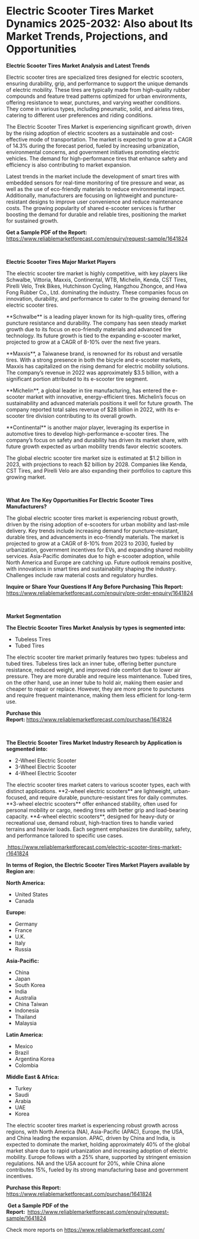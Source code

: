 <p><h1>Electric Scooter Tires Market Dynamics 2025-2032: Also about Its Market Trends, Projections, and Opportunities</h1></p><p><strong>Electric Scooter Tires Market Analysis and Latest Trends</strong></p>
<p><p>Electric scooter tires are specialized tires designed for electric scooters, ensuring durability, grip, and performance to support the unique demands of electric mobility. These tires are typically made from high-quality rubber compounds and feature tread patterns optimized for urban environments, offering resistance to wear, punctures, and varying weather conditions. They come in various types, including pneumatic, solid, and airless tires, catering to different user preferences and riding conditions.</p><p>The Electric Scooter Tires Market is experiencing significant growth, driven by the rising adoption of electric scooters as a sustainable and cost-effective mode of transportation. The market is expected to grow at a CAGR of 14.3% during the forecast period, fueled by increasing urbanization, environmental concerns, and government initiatives promoting electric vehicles. The demand for high-performance tires that enhance safety and efficiency is also contributing to market expansion.</p><p>Latest trends in the market include the development of smart tires with embedded sensors for real-time monitoring of tire pressure and wear, as well as the use of eco-friendly materials to reduce environmental impact. Additionally, manufacturers are focusing on lightweight and puncture-resistant designs to improve user convenience and reduce maintenance costs. The growing popularity of shared e-scooter services is further boosting the demand for durable and reliable tires, positioning the market for sustained growth.</p></p>
<p><strong>Get a Sample PDF of the Report:&nbsp;</strong> <a href="https://www.reliablemarketforecast.com/enquiry/request-sample/1641824?utm_campaign=1105&utm_medium=2&utm_source=Github&utm_content=ia&utm_term=23012025&utm_id=electric-scooter-tires">https://www.reliablemarketforecast.com/enquiry/request-sample/1641824</a></p>
<p>&nbsp;</p>
<p><strong>Electric Scooter Tires Major Market Players</strong></p>
<p><p>The electric scooter tire market is highly competitive, with key players like Schwalbe, Vittoria, Maxxis, Continental, WTB, Michelin, Kenda, CST Tires, Pirelli Velo, Trek Bikes, Hutchinson Cycling, Hangzhou Zhongce, and Hwa Fong Rubber Co., Ltd. dominating the industry. These companies focus on innovation, durability, and performance to cater to the growing demand for electric scooter tires.</p><p>**Schwalbe** is a leading player known for its high-quality tires, offering puncture resistance and durability. The company has seen steady market growth due to its focus on eco-friendly materials and advanced tire technology. Its future growth is tied to the expanding e-scooter market, projected to grow at a CAGR of 8-10% over the next five years.</p><p>**Maxxis**, a Taiwanese brand, is renowned for its robust and versatile tires. With a strong presence in both the bicycle and e-scooter markets, Maxxis has capitalized on the rising demand for electric mobility solutions. The company’s revenue in 2022 was approximately $3.5 billion, with a significant portion attributed to its e-scooter tire segment.</p><p>**Michelin**, a global leader in tire manufacturing, has entered the e-scooter market with innovative, energy-efficient tires. Michelin’s focus on sustainability and advanced materials positions it well for future growth. The company reported total sales revenue of $28 billion in 2022, with its e-scooter tire division contributing to its overall growth.</p><p>**Continental** is another major player, leveraging its expertise in automotive tires to develop high-performance e-scooter tires. The company’s focus on safety and durability has driven its market share, with future growth expected as urban mobility trends favor electric scooters.</p><p>The global electric scooter tire market size is estimated at $1.2 billion in 2023, with projections to reach $2 billion by 2028. Companies like Kenda, CST Tires, and Pirelli Velo are also expanding their portfolios to capture this growing market.</p></p>
<p>&nbsp;</p>
<p><strong>What Are The Key Opportunities For Electric Scooter Tires Manufacturers?</strong></p>
<p><p>The global electric scooter tires market is experiencing robust growth, driven by the rising adoption of e-scooters for urban mobility and last-mile delivery. Key trends include increasing demand for puncture-resistant, durable tires, and advancements in eco-friendly materials. The market is projected to grow at a CAGR of 8-10% from 2023 to 2030, fueled by urbanization, government incentives for EVs, and expanding shared mobility services. Asia-Pacific dominates due to high e-scooter adoption, while North America and Europe are catching up. Future outlook remains positive, with innovations in smart tires and sustainability shaping the industry. Challenges include raw material costs and regulatory hurdles.</p></p>
<p><strong>Inquire or Share Your Questions If Any Before Purchasing This Report:</strong> <a href="https://www.reliablemarketforecast.com/enquiry/pre-order-enquiry/1641824?utm_campaign=1105&utm_medium=2&utm_source=Github&utm_content=ia&utm_term=23012025&utm_id=electric-scooter-tires">https://www.reliablemarketforecast.com/enquiry/pre-order-enquiry/1641824</a></p>
<p>&nbsp;</p>
<p><strong>Market Segmentation</strong></p>
<p><strong>The Electric Scooter Tires Market Analysis by types is segmented into:</strong></p>
<p><ul><li>Tubeless Tires</li><li>Tubed Tires</li></ul></p>
<p><p>The electric scooter tire market primarily features two types: tubeless and tubed tires. Tubeless tires lack an inner tube, offering better puncture resistance, reduced weight, and improved ride comfort due to lower air pressure. They are more durable and require less maintenance. Tubed tires, on the other hand, use an inner tube to hold air, making them easier and cheaper to repair or replace. However, they are more prone to punctures and require frequent maintenance, making them less efficient for long-term use.</p></p>
<p><strong>Purchase this Report:&nbsp;</strong><a href="https://www.reliablemarketforecast.com/purchase/1641824?utm_campaign=1105&utm_medium=2&utm_source=Github&utm_content=ia&utm_term=23012025&utm_id=electric-scooter-tires">https://www.reliablemarketforecast.com/purchase/1641824</a></p>
<p>&nbsp;</p>
<p><strong>The Electric Scooter Tires Market Industry Research by Application is segmented into:</strong></p>
<p><ul><li>2-Wheel Electric Scooter</li><li>3-Wheel Electric Scooter</li><li>4-Wheel Electric Scooter</li></ul></p>
<p><p>The electric scooter tires market caters to various scooter types, each with distinct applications. **2-wheel electric scooters** are lightweight, urban-focused, and require durable, puncture-resistant tires for daily commutes. **3-wheel electric scooters** offer enhanced stability, often used for personal mobility or cargo, needing tires with better grip and load-bearing capacity. **4-wheel electric scooters**, designed for heavy-duty or recreational use, demand robust, high-traction tires to handle varied terrains and heavier loads. Each segment emphasizes tire durability, safety, and performance tailored to specific use cases.</p></p>
<p><a href="https://www.reliablemarketforecast.com/electric-scooter-tires-market-r1641824?utm_campaign=1105&utm_medium=2&utm_source=Github&utm_content=ia&utm_term=23012025&utm_id=electric-scooter-tires">&nbsp;https://www.reliablemarketforecast.com/electric-scooter-tires-market-r1641824</a></p>
<p><strong>In terms of Region, the Electric Scooter Tires Market Players available by Region are:</strong></p>
<p>
    <p> <strong> North America: </strong>
        <ul>
            <li>United States</li>
            <li>Canada</li>
        </ul>
        </p> 
    <p> <strong> Europe: </strong>
        <ul>
            <li>Germany</li>
            <li>France</li>
            <li>U.K.</li>
            <li>Italy</li>
            <li>Russia</li>
        </ul>
        </p> 
    <p> <strong> Asia-Pacific: </strong>
        <ul>
            <li>China</li>
            <li>Japan</li>
            <li>South Korea</li>
            <li>India</li>
            <li>Australia</li>
            <li>China Taiwan</li>
            <li>Indonesia</li>
            <li>Thailand</li>
            <li>Malaysia</li>
        </ul>
        </p> 
    <p> <strong> Latin America: </strong>
        <ul>
            <li>Mexico</li>
            <li>Brazil</li>
            <li>Argentina Korea</li>
            <li>Colombia</li>
        </ul>
        </p> 
    <p> <strong> Middle East & Africa: </strong>
        <ul>
            <li>Turkey</li>
            <li>Saudi</li>
            <li>Arabia</li>
            <li>UAE</li>
            <li>Korea</li>
        </ul>
    </p>
    </p>
<p><p>The electric scooter tires market is experiencing robust growth across regions, with North America (NA), Asia-Pacific (APAC), Europe, the USA, and China leading the expansion. APAC, driven by China and India, is expected to dominate the market, holding approximately 40% of the global market share due to rapid urbanization and increasing adoption of electric mobility. Europe follows with a 25% share, supported by stringent emission regulations. NA and the USA account for 20%, while China alone contributes 15%, fueled by its strong manufacturing base and government incentives.</p></p>
<p><strong>Purchase this Report: </strong><a href="https://www.reliablemarketforecast.com/purchase/1641824?utm_campaign=1105&utm_medium=2&utm_source=Github&utm_content=ia&utm_term=23012025&utm_id=electric-scooter-tires">https://www.reliablemarketforecast.com/purchase/1641824</a></p>
<p>&nbsp;<strong>Get a Sample PDF of the Report:&nbsp;&nbsp;</strong><a href="https://www.reliablemarketforecast.com/enquiry/request-sample/1641824?utm_campaign=1105&utm_medium=2&utm_source=Github&utm_content=ia&utm_term=23012025&utm_id=electric-scooter-tires">https://www.reliablemarketforecast.com/enquiry/request-sample/1641824</a></p>
<p><strong></strong></p>
<p>Check more reports on <a href="https://www.reliablemarketforecast.com/?utm_campaign=1105&utm_medium=2&utm_source=Github&utm_content=ia&utm_term=23012025&utm_id=electric-scooter-tires">https://www.reliablemarketforecast.com/</a></p>